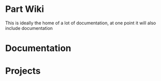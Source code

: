 <!-- TITLE: Home -->
<!-- SUBTITLE: A quick summary of Home -->

# Part Wiki
This is ideally the home of a lot of documentation, at one point it will also include documentation


# Documentation


# Projects